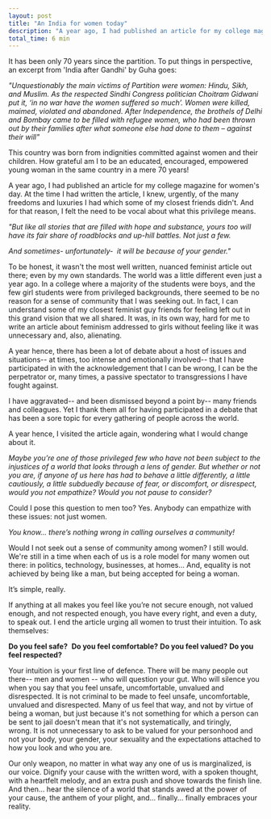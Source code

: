 ```yaml
---
layout: post
title: "An India for women today"
description: "A year ago, I had published an article for my college magazine for women's day. At the time I had written the article, I knew, urgently, of the many freedoms and luxuries I had which some of my closest friends didn't. And for that reason, I felt the need to be vocal about what this privilege means. A year hence, I visited the article again, wondering what I would change about it."
total_time: 6 min
---
```

It has been only 70 years since the partition. To put things in perspective, an excerpt from 'India after Gandhi' by Guha goes:

_"Unquestionably the main victims of Partition were women: Hindu, Sikh, and Muslim. As the respected Sindhi Congress politician Choitram Gidwani put it, ‘in no war have the women suffered so much’. Women were killed, maimed, violated and abandoned. After Independence, the brothels of Delhi and Bombay came to be filled with refugee women, who had been thrown out by their families after what someone else had done to them – against their will"_

This country was born from indignities committed against women and their children. How grateful am I to be an educated, encouraged, empowered young woman in the same country in a mere 70 years!

A year ago, I had published an article for my college magazine for women's day. At the time I had written the article, I knew, urgently, of the many freedoms and luxuries I had which some of my closest friends didn't. And for that reason, I felt the need to be vocal about what this privilege means.

_"But like all stories that are filled with hope and substance, yours too will have its fair share of roadblocks and up-hill battles. Not just a few._

_And sometimes- unfortunately-  it will be because of your gender."_

To be honest, it wasn't the most well written, nuanced feminist article out there; even by my own standards. The world was a little different even just a year ago. In a college where a majority of the students were boys, and the few girl students were from privileged backgrounds, there seemed to be no reason for a sense of community that I was seeking out. In fact, I can understand some of my closest feminist guy friends for feeling left out in this grand vision that we all shared. It was, in its own way, hard for me to write an article about feminism addressed to girls without feeling like it was unnecessary and, also, alienating.

A year hence, there has been a lot of debate about a host of issues and situations-- at times, too intense and emotionally involved-- that I have participated in with the acknowledgement that I can be wrong, I can be the perpetrator or, many times, a passive spectator to transgressions I have fought against.

I have aggravated-- and been dismissed beyond a point by-- many friends and colleagues. Yet I thank them all for having participated in a debate that has been a sore topic for every gathering of people across the world.

A year hence, I visited the article again, wondering what I would change about it.

_Maybe you’re one of those privileged few who have not been subject to the injustices of a world that looks through a lens of gender. But whether or not you are, if anyone of us here has had to behave a little differently, a little cautiously, a little subduedly because of fear, or discomfort, or disrespect, would you not empathize? Would you not pause to consider?_

Could I pose this question to men too? Yes. Anybody can empathize with these issues: not just women.

_You know… there’s nothing wrong in calling ourselves a community!_

Would I not seek out a sense of community among women? I still would. We're still in a time when each of us is a role model for many women out there: in politics, technology, businesses, at homes... And, equality is not achieved by being like a man, but being accepted for being a woman. 

It’s simple, really.

If anything at all makes you feel like you’re not secure enough, not valued enough, and not respected enough, you have every right, and even a duty, to speak out.
I end the article urging all women to trust their intuition. To ask themselves:

__Do you feel safe?__ 
__Do you feel comfortable?__
__Do you feel valued?__
__Do you feel respected?__

Your intuition is your first line of defence. There will be many people out there-- men and women -- who will question your gut. Who will silence you when you say that you feel unsafe, uncomfortable, unvalued and disrespected. It is not criminal to be made to feel unsafe, uncomfortable, unvalued and disrespected. Many of us feel that way, and not by virtue of being a woman, but just because it's not something for which a person can be sent to jail doesn't mean that it's not systematically, and tiringly, wrong. It is not unnecessary to ask to be valued for your personhood and not your body, your gender, your sexuality and the expectations attached to how you look and who you are.

Our only weapon, no matter in what way any one of us is marginalized, is our voice. Dignify your cause with the written word, with a spoken thought, with a heartfelt melody, and an extra push and shove towards the finish line. And then... hear the silence of a world that stands awed at the power of your cause, the anthem of your plight, and... finally... finally embraces your reality.


